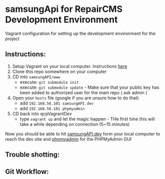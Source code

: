 # samsungApi for RepairCMS Development Environment

Vagrant configuration for setting up the development environment for the project

## Instructions:
1. Setup Vagrant on your local computer. Instructions [here](http://docs.vagrantup.com/v2/installation/index.html)
2. Clone this repo somewhere on your computer
3. CD into `samsungAPI/www`
	* execute: `git submodule init`
	* execute: `git submodule update` - Make sure that your public key has been added to authorized user for the main repo ( ask admin )
4. Open your `hosts` file (google if you are unsure how to do that)
	* add `192.168.56.101 samsungAPI.dev`
	* add `192.168.56.101 phpmyadmin`
5. CD back into qcpVagrantDev
	* type `vagrant up` and let the magic happen - THe first time this will take a while depending on connection (5~15 minutes)


Now you should be able to hit [samsungAPI.dev](http://samsungAPI.dev) form your local computer to reach the dev site and [phpmyadmin](http://phpmyadmin) for the PHPMyAdmin GUI

## Trouble shotting:


## Git Workflow:
